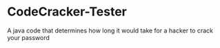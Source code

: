 # CodeCracker-Tester
A java code that determines how long it would take for a hacker to crack your password 
